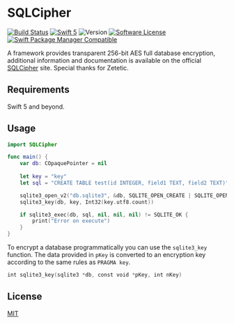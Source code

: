 # SQLCipher

[![Build Status](https://travis-ci.org/wellmart/sqlcipher.svg?branch=master)](https://travis-ci.org/wellmart/sqlcipher)
[![Swift 5](https://img.shields.io/badge/swift-5-blue.svg)](https://developer.apple.com/swift/)
![Version](https://img.shields.io/badge/version-0.1.0-blue)
[![Software License](https://img.shields.io/badge/license-MIT-blue.svg?style=flat)](LICENSE)
[![Swift Package Manager Compatible](https://img.shields.io/badge/swift%20package%20manager-compatible-blue.svg)](https://github.com/apple/swift-package-manager)

A framework provides transparent 256-bit AES full database encryption,  additional information and documentation is available on the official [SQLCipher](https://www.zetetic.net/sqlcipher/) site.
Special thanks for Zetetic.

## Requirements

Swift 5 and beyond.

## Usage

```swift
import SQLCipher

func main() {
    var db: COpaquePointer = nil
    
    let key = "key"
    let sql = "CREATE TABLE test(id INTEGER, field1 TEXT, field2 TEXT)"

    sqlite3_open_v2("db.sqlite3", &db, SQLITE_OPEN_CREATE | SQLITE_OPEN_READWRITE, nil)
    sqlite3_key(db, key, Int32(key.utf8.count))

    if sqlite3_exec(db, sql, nil, nil, nil) != SQLITE_OK {
        print("Error on execute")
    }
}
```

To encrypt a database programmatically you can use the `sqlite3_key` function. 
The data provided in `pKey` is converted to an encryption key according to the 
same rules as `PRAGMA key`. 

```swift
int sqlite3_key(sqlite3 *db, const void *pKey, int nKey)
```

## License

[MIT](https://choosealicense.com/licenses/mit/)
